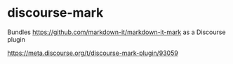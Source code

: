 # discourse-mark

Bundles <https://github.com/markdown-it/markdown-it-mark> as a Discourse plugin

<https://meta.discourse.org/t/discourse-mark-plugin/93059>